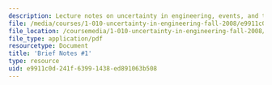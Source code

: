 ```yaml
---
description: Lecture notes on uncertainty in engineering, events, and their probability.
file: /media/courses/1-010-uncertainty-in-engineering-fall-2008/e9911c0d241f63991438ed891063b508_notes_01.pdf
file_location: /coursemedia/1-010-uncertainty-in-engineering-fall-2008/e9911c0d241f63991438ed891063b508_notes_01.pdf
file_type: application/pdf
resourcetype: Document
title: 'Brief Notes #1'
type: resource
uid: e9911c0d-241f-6399-1438-ed891063b508
---
```

